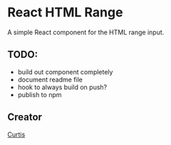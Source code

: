 # React HTML Range

A simple React component for the HTML range input.

## TODO:

- build out component completely
- document readme file
- hook to always build on push?
- publish to npm

## Creator

[Curtis](https://curtisrodgers.com/)

